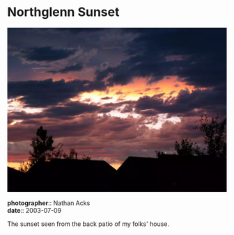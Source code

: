 # Northglenn Sunset

![A spectacular purple and orange sunset, with the silhouettes of suburban houses in the foreground](assets/2003-07-09-northglenn-sunset.webp)

**photographer**:: Nathan Acks  
**date**:: 2003-07-09

The sunset seen from the back patio of my folks' house.
